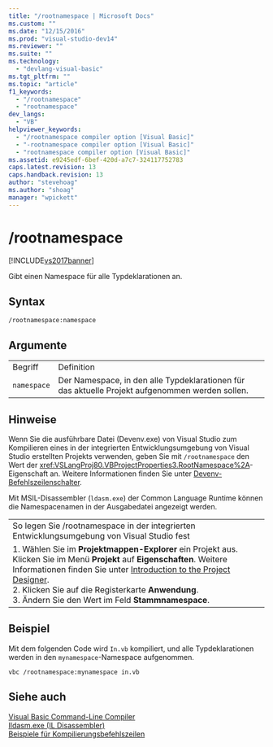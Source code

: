 ```yaml
---
title: "/rootnamespace | Microsoft Docs"
ms.custom: ""
ms.date: "12/15/2016"
ms.prod: "visual-studio-dev14"
ms.reviewer: ""
ms.suite: ""
ms.technology: 
  - "devlang-visual-basic"
ms.tgt_pltfrm: ""
ms.topic: "article"
f1_keywords: 
  - "/rootnamespace"
  - "rootnamespace"
dev_langs: 
  - "VB"
helpviewer_keywords: 
  - "/rootnamespace compiler option [Visual Basic]"
  - "-rootnamespace compiler option [Visual Basic]"
  - "rootnamespace compiler option [Visual Basic]"
ms.assetid: e9245edf-6bef-420d-a7c7-324117752783
caps.latest.revision: 13
caps.handback.revision: 13
author: "stevehoag"
ms.author: "shoag"
manager: "wpickett"
---
```

# /rootnamespace
[!INCLUDE[vs2017banner](../../../visual-basic/developing-apps/includes/vs2017banner.md)]

Gibt einen Namespace für alle Typdeklarationen an.  
  
## Syntax  
  
```  
/rootnamespace:namespace  
```  
  
## Argumente  
  
|||  
|-|-|  
|Begriff|Definition|  
|`namespace`|Der Namespace, in den alle Typdeklarationen für das aktuelle Projekt aufgenommen werden sollen.|  
  
## Hinweise  
 Wenn Sie die ausführbare Datei \(Devenv.exe\) von Visual Studio zum Kompilieren eines in der integrierten Entwicklungsumgebung von Visual Studio erstellten Projekts verwenden, geben Sie mit `/rootnamespace` den Wert der <xref:VSLangProj80.VBProjectProperties3.RootNamespace%2A>\-Eigenschaft an.  Weitere Informationen finden Sie unter [Devenv\-Befehlszeilenschalter](/visual-studio/ide/reference/devenv-command-line-switches).  
  
 Mit MSIL\-Disassembler \(`ldasm.exe`\) der Common Language Runtime können die Namespacenamen in der Ausgabedatei angezeigt werden.  
  
||  
|-|  
|So legen Sie \/rootnamespace in der integrierten Entwicklungsumgebung von Visual Studio fest|  
|1.  Wählen Sie im **Projektmappen\-Explorer** ein Projekt aus.  Klicken Sie im Menü **Projekt** auf **Eigenschaften**.  Weitere Informationen finden Sie unter [Introduction to the Project Designer](http://msdn.microsoft.com/de-de/898dd854-c98d-430c-ba1b-a913ce3c73d7).<br />2.  Klicken Sie auf die Registerkarte **Anwendung**.<br />3.  Ändern Sie den Wert im Feld **Stammnamespace**.|  
  
## Beispiel  
 Mit dem folgenden Code wird `In.vb` kompiliert, und alle Typdeklarationen werden in den `mynamespace`\-Namespace aufgenommen.  
  
```  
vbc /rootnamespace:mynamespace in.vb  
```  
  
## Siehe auch  
 [Visual Basic Command\-Line Compiler](../../../visual-basic/reference/command-line-compiler/index.md)   
 [Ildasm.exe \(IL Disassembler\)](../Topic/Ildasm.exe%20\(IL%20Disassembler\).md)   
 [Beispiele für Kompilierungsbefehlszeilen](../../../visual-basic/reference/command-line-compiler/sample-compilation-command-lines.md)